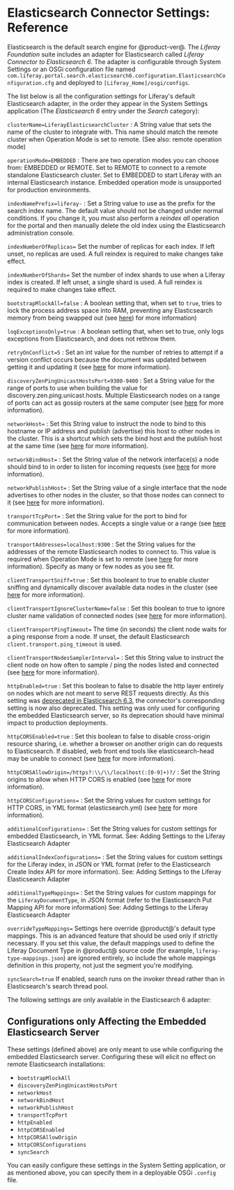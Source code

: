 # Elasticsearch Connector Settings: Reference [](id=elasticsearch-connector-settings-reference)

Elasticsearch is the default search engine for @product-ver@. The *Liferay
Foundation* suite includes an adapter for Elasticsearch called *Liferay Connector to
Elasticsearch 6*. The adapter is configurable through System Settings or an
OSGi configuration file named
`com.liferay.portal.search.elasticsearch6.configuration.ElasticsearchConfiguration.cfg`
and deployed to `[Liferay_Home]/osgi/configs`.

The list below is all the configuration settings for Liferay's default
Elasticsearch adapter, in the order they appear in the System Settings
application (The _Elasticsearch 6_ entry under the _Search_ category):

`clusterName=LiferayElasticsearchCluster`
: A String value that sets the name of the cluster to integrate with. This name
should match the remote cluster when Operation Mode is set to remote.  (See
also: remote operation mode)

`operationMode=EMBEDDED`
: There are two operation modes you can choose from: EMBEDDED or REMOTE. Set to
REMOTE to connect to a remote standalone Elasticsearch cluster. Set to EMBEDDED
to start Liferay with an internal Elasticsearch instance. Embedded operation
mode is unsupported for production environments.

`indexNamePrefix=liferay-`
: Set a String value to use as the prefix for the search index name. The default
value should not be changed under normal conditions. If you change it, you must
also perform a *reindex all* operation for the portal and then manually delete
the old index using the Elasticsearch administration console.

`indexNumberOfReplicas=`
Set the number of replicas for each index. If left unset, no replicas are used.
A full reindex is required to make changes take effect.

`indexNumberOfShards=`
Set the number of index shards to use when a Liferay index is created. If left
unset, a single shard is used. A full reindex is required to make changes take
effect.

`bootstrapMlockAll=false`
: A boolean setting that, when set to `true`, tries to lock the process address
space into RAM, preventing any Elasticsearch memory from being swapped out (see
[here](https://www.elastic.co/guide/en/elasticsearch/reference/6.5/setup-configuration-memory.html#bootstrap-memory_lock))
for more information)

`logExceptionsOnly=true`
: A boolean setting that, when set to true, only logs exceptions from
Elasticsearch, and does not rethrow them.

`retryOnConflict=5`
: Set an int value for the number of retries to attempt if a version conflict
occurs because the document was updated between getting it and updating it (see
[here](https://www.elastic.co/guide/en/elasticsearch/reference/6.5/docs-update.html#_parameters_3)
for more information).

`discoveryZenPingUnicastHostsPort=9300-9400`
: Set a String value for the range of ports to use when building the value for
discovery.zen.ping.unicast.hosts. Multiple Elasticsearch nodes on a range of
ports can act as gossip routers at the same computer (see
[here](https://www.elastic.co/guide/en/elasticsearch/reference/6.5/modules-discovery-zen.html)
for more information).

`networkHost=`
: Set this String value to instruct the node to bind to this hostname or IP
address and publish (advertise) this host to other nodes in the cluster. This is
a shortcut which sets the bind host and the publish host at the same time (see
[here](https://www.elastic.co/guide/en/elasticsearch/reference/6.5/modules-network.html#common-network-settings)
for more information).

`networkBindHost=`
: Set the String value of the network interface(s) a node should bind to in order
to listen for incoming requests (see
[here](https://www.elastic.co/guide/en/elasticsearch/reference/6.5/modules-network.html#advanced-network-settings)
for more information).

`networkPublishHost=`
: Set the String value of a single interface that the node advertises to other
nodes in the cluster, so that those nodes can connect to it (see
[here](https://www.elastic.co/guide/en/elasticsearch/reference/6.5/modules-network.html#advanced-network-settings)
for more information).

`transportTcpPort=`
: Set the String value for the port to bind for communication between nodes.
Accepts a single value or a range
(see [here](https://www.elastic.co/guide/en/elasticsearch/reference/6.5/modules-transport.html#_tcp_transport)
for more information).

`transportAddresses=localhost:9300`
: Set the String values for the addresses of the remote Elasticsearch nodes to
connect to. This value is required when Operation Mode is set to remote (see
[here](https://www.elastic.co/guide/en/elasticsearch/client/java-api/6.5/transport-client.html)
for more information). Specify as many or few nodes as you see fit.

`clientTransportSniff=true`
: Set this booleant to true to enable cluster sniffing and dynamically discover
available data nodes in the cluster
(see [here](https://www.elastic.co/guide/en/elasticsearch/client/java-api/6.5/transport-client.html)
for more information).

`clientTransportIgnoreClusterName=false`
: Set this boolean to true to ignore cluster name validation of connected nodes
(see [here](https://www.elastic.co/guide/en/elasticsearch/client/java-api/6.5/transport-client.html)
for more information).

`clientTransportPingTimeout=`
The time (in seconds) the client node waits for a ping response from a node. If
unset, the default Elasticsearch `client.transport.ping_timeout` is used.

`clientTransportNodesSamplerInterval=`
: Set this String value to instruct the client node on how often to sample / ping
the nodes listed and connected (see
[here](https://www.elastic.co/guide/en/elasticsearch/client/java-api/6.5/transport-client.html)
for more information).

`httpEnabled=true`
: Set this boolean to false to disable the http layer entirely on nodes which are
not meant to serve REST requests directly. As this setting was
[deprecated in Elasticsearch 6.3](https://www.elastic.co/guide/en/elasticsearch/reference/current/release-notes-6.3.0.html#deprecation-6.3.0), the connector's corresponding setting is now also deprecated. This setting was only used for configuring the embedded Elasticsearch server, so its deprecation should have minimal impact to production deployments.

`httpCORSEnabled=true`
: Set this boolean to false to disable cross-origin resource sharing, i.e. whether
a browser on another origin can do requests to Elasticsearch. If disabled, web
front end tools like elasticsearch-head may be unable to connect (see
[here](https://www.elastic.co/guide/en/elasticsearch/reference/6.5/modules-http.html#_settings_2)
for more information).

`httpCORSAllowOrigin=/https?:\\/\\/localhost(:[0-9]+)?/`
: Set the String origins to allow when HTTP CORS is enabled (see
[here](https://www.elastic.co/guide/en/elasticsearch/reference/6.5/modules-http.html#_settings_2)
for more information).

`httpCORSConfigurations=`
: Set the String values for custom settings for HTTP CORS, in YML format
(elasticsearch.yml) (see
[here](https://www.elastic.co/guide/en/elasticsearch/reference/6.5/modules-http.html#_settings_2)
for more information).

`additionalConfigurations=`
: Set the String values for custom settings for embedded Elasticsearch, in YML
format. See: Adding Settings to the Liferay Elasticsearch Adapter

`additionalIndexConfigurations=`
: Set the String values for custom settings for the Liferay index, in JSON or YML
format (refer to the Elasticsearch Create Index API for more information).
See: Adding Settings to the Liferay Elasticsearch Adapter

`additionalTypeMappings=`
: Set the String values for custom mappings for the `LiferayDocumentType`, in JSON
format (refer to the Elasticsearch Put Mapping API for more information)
See: Adding Settings to the Liferay Elasticsearch Adapter

`overrideTypeMappings=`
Settings here override @product@'s default type mappings. This
is an advanced feature that should be used only if strictly necessary. If you
set this value, the default mappings used to define the Liferay Document Type in
@product@ source code (for example, `liferay-type-mappings.json`) are ignored
entirely, so include the whole mappings definition in this property, not just
the segment you're modifying.

`syncSearch=true`
If enabled, search runs on the invoker thread rather than in Elasticsearch's
search thread pool.

The following settings are only available in the Elasticsearch 6 adapter:

## Configurations only Affecting the Embedded Elasticsearch Server [](id=configurations-only-affecting-the-embedded-elasticsearch-server)

These settings (defined above) are only meant to use while configuring the
embedded Elasticsearch server. Configuring these will elicit no effect on
remote Elasticsearch installations:

- `bootstrapMlockAll`
- `discoveryZenPingUnicastHostsPort`
- `networkHost`
- `networkBindHost`
- `networkPublishHost`
- `transportTcpPort`
- `httpEnabled`
- `httpCORSEnabled`
- `httpCORSAllowOrigin`
- `httpCORSConfigurations`
- `syncSearch`

You can easily configure these settings in the System Setting application, or
as mentioned above, you can specify them in a deployable OSGi `.config` file.
